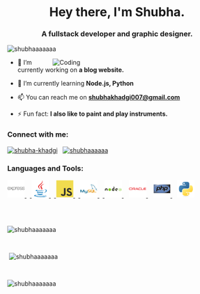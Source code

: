 <h1 align="center">Hey there, I'm Shubha.</h1>
<h3 align="center">A fullstack developer and graphic designer.</h3>

<p align="left"> <img src="https://komarev.com/ghpvc/?username=shubhaaaaaaa&label=Profile%20views&color=0e75b6&style=flat" alt="shubhaaaaaaa" /> </p>
<img align="right" alt="Coding" width="400" src="https://c.tenor.com/AlUkiGkR2j8AAAAM/new-game-ahagon-umiko-programming.gif">

- 🔭 I’m currently working on **a blog website.**

- 🌱 I’m currently learning **Node.js, Python**

- 📫 You can reach me on **shubhakhadgi007@gmail.com**

- ⚡ Fun fact: **I also like to paint and play instruments.**

<h3 align="left">Connect with me:</h3>
<p align="left">
<a href="https://linkedin.com/in/shubha-khadgi" target="blank"><img align="center" src="https://raw.githubusercontent.com/rahuldkjain/github-profile-readme-generator/master/src/images/icons/Social/linked-in-alt.svg" alt="shubha-khadgi" height="30" width="40" /></a>&nbsp;&nbsp;
<a href="https://instagram.com/shubhaaaaaaa" target="blank"><img align="center" src="https://raw.githubusercontent.com/rahuldkjain/github-profile-readme-generator/master/src/images/icons/Social/instagram.svg" alt="shubhaaaaaa" height="30" width="40" /></a>
</p>

<h3 align="left">Languages and Tools:</h3>
<p align="left"> <a href="https://expressjs.com" target="_blank" rel="noreferrer"> <img src="https://raw.githubusercontent.com/devicons/devicon/master/icons/express/express-original-wordmark.svg" alt="express" width="40" height="40"/> </a> &nbsp;&nbsp;<a href="https://www.java.com" target="_blank" rel="noreferrer"> <img src="https://raw.githubusercontent.com/devicons/devicon/master/icons/java/java-original.svg" alt="java" width="40" height="40"/> </a> &nbsp;&nbsp;<a href="https://developer.mozilla.org/en-US/docs/Web/JavaScript" target="_blank" rel="noreferrer"> <img src="https://raw.githubusercontent.com/devicons/devicon/master/icons/javascript/javascript-original.svg" alt="javascript" width="40" height="40"/> </a> &nbsp;&nbsp;<a href="https://www.mysql.com/" target="_blank" rel="noreferrer"> <img src="https://raw.githubusercontent.com/devicons/devicon/master/icons/mysql/mysql-original-wordmark.svg" alt="mysql" width="40" height="40"/> </a> &nbsp;&nbsp;<a href="https://nodejs.org" target="_blank" rel="noreferrer"> <img src="https://raw.githubusercontent.com/devicons/devicon/master/icons/nodejs/nodejs-original-wordmark.svg" alt="nodejs" width="40" height="40"/> </a>&nbsp;&nbsp; <a href="https://www.oracle.com/" target="_blank" rel="noreferrer"> <img src="https://raw.githubusercontent.com/devicons/devicon/master/icons/oracle/oracle-original.svg" alt="oracle" width="40" height="40"/> </a>&nbsp;&nbsp; <a href="https://www.php.net" target="_blank" rel="noreferrer"> <img src="https://raw.githubusercontent.com/devicons/devicon/master/icons/php/php-original.svg" alt="php" width="40" height="40"/> </a>&nbsp;&nbsp; <a href="https://www.python.org" target="_blank" rel="noreferrer"> <img src="https://raw.githubusercontent.com/devicons/devicon/master/icons/python/python-original.svg" alt="python" width="40" height="40"/> </a> </p>
<br/><br/>
<p><img align="" src="https://github-readme-stats.vercel.app/api/top-langs?username=shubhaaaaaaa&show_icons=true&locale=en&layout=compact" alt="shubhaaaaaaa" /></p>
<br/>
<p>&nbsp;<img align="" src="https://github-readme-stats.vercel.app/api?username=shubhaaaaaaa&show_icons=true&locale=en" alt="shubhaaaaaaa" /></p>
<br/>
<p><img align="" src="https://github-readme-streak-stats.herokuapp.com/?user=shubhaaaaaaa&" alt="shubhaaaaaaa" /></p>
